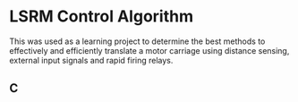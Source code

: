 # LSRM Control Algorithm

This was used as a learning project to determine the best methods to effectively and efficiently translate a motor carriage using distance sensing, external input signals and rapid firing relays.

## C

